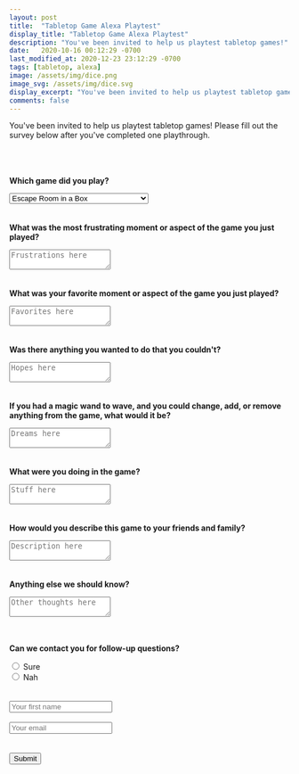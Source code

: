 ```yaml
---
layout: post
title:  "Tabletop Game Alexa Playtest"
display_title: "Tabletop Game Alexa Playtest"
description: "You've been invited to help us playtest tabletop games!"
date:   2020-10-16 00:12:29 -0700
last_modified_at: 2020-12-23 23:12:29 -0700
tags: [tabletop, alexa]
image: /assets/img/dice.png
image_svg: /assets/img/dice.svg
display_excerpt: "You've been invited to help us playtest tabletop games!"
comments: false
---
```

You've been invited to help us playtest tabletop games! Please fill out the survey below after you've completed one playthrough.

<form action="https://formspree.io/f/xwkwvrnr" method="POST">
  <br><br><br>
  <input type="hidden" name="_subject" value="New submission!" />
  <label for="games"><b>Which game did you play?</b></label>
  <p></p>
  <select id="games" name="games">
    <option value="azul">Escape Room in a Box</option>
    <option value="stnoire">St. Noire</option>
    <option value="know">Know!</option>
    <option value="betrayal">Betrayal at the House on the Hill</option>
    <option value="danger">House of Danger, Ch. 1</option>
    <option value="clue">Clue</option>
    <option value="songquiz">Song Quiz</option>
    <option value="cyoa">Choose Your Own Adventure on Alexa</option>    
  </select>
  <br><br><br>
  <label for="q1"><b>What was the most frustrating moment or aspect of the game you just played?</b></label>
  <p></p>
  <textarea name="q1" required placeholder="Frustrations here"></textarea>
  <br><br><br>
  <label for="q2"><b>What was your favorite moment or aspect of the game you just played?</b></label>
  <p></p>
  <textarea name="q2" required placeholder="Favorites here"></textarea>
  <br><br><br>
  <label for="q3"><b>Was there anything you wanted to do that you couldn't?</b></label>
  <p></p>
  <textarea name="q3" required placeholder="Hopes here"></textarea>
  <br><br><br>
  <label for="q4"><b>If you had a magic wand to wave, and you could change, add, or remove anything from the game, what would it be?</b></label>
  <p></p>
  <textarea name="q4" required placeholder="Dreams here"></textarea>
  <br><br><br>
  <label for="q5"><b>What were you doing in the game?</b></label>
  <p></p>
  <textarea name="q5" required placeholder="Stuff here"></textarea>
  <br><br><br>
  <label for="q6"><b>How would you describe this game to your friends and family?</b></label>
  <p></p>
  <textarea name="q6" required placeholder="Description here"></textarea>
  <br><br><br>
  <label for="q7"><b>Anything else we should know?</b></label>
  <p></p>
  <textarea name="q7" placeholder="Other thoughts here"></textarea>
  <br><br><br>
  <p><b>Can we contact you for follow-up questions?</b></p>
  <input type="radio" id="yes" name="yes" value="1">
  <label for="yes">Sure</label><br>
  <input type="radio" id="no" name="no" value="0">
  <label for="no">Nah</label><br>
  <br><br>
  <input type="text" name="name" placeholder="Your first name" />
  <br><br>
  <input type="email" name="_replyto" placeholder="Your email" />
  <br><br><br>
  <button type="submit">Submit</button>
</form>
